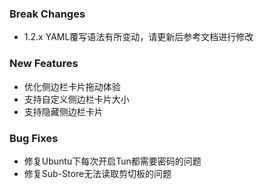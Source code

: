 ### Break Changes

- 1.2.x YAML覆写语法有所变动，请更新后参考文档进行修改

### New Features

- 优化侧边栏卡片拖动体验
- 支持自定义侧边栏卡片大小
- 支持隐藏侧边栏卡片

### Bug Fixes

- 修复Ubuntu下每次开启Tun都需要密码的问题
- 修复Sub-Store无法读取剪切板的问题
